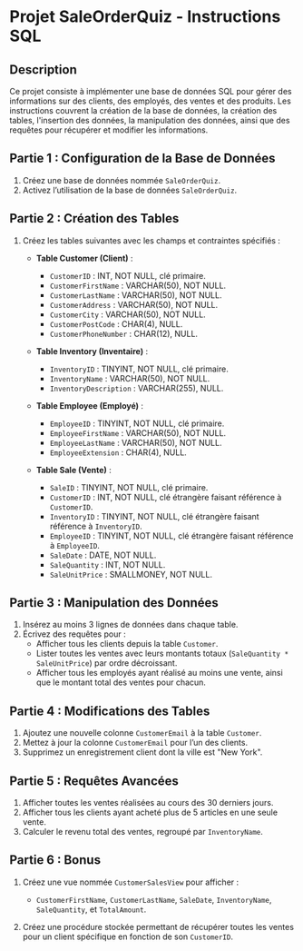 # Projet SaleOrderQuiz - Instructions SQL

## Description

Ce projet consiste à implémenter une base de données SQL pour gérer des informations sur des clients, des employés, des ventes et des produits. Les instructions couvrent la création de la base de données, la création des tables, l'insertion des données, la manipulation des données, ainsi que des requêtes pour récupérer et modifier les informations.

## Partie 1 : Configuration de la Base de Données

1. Créez une base de données nommée `SaleOrderQuiz`.
2. Activez l’utilisation de la base de données `SaleOrderQuiz`.

## Partie 2 : Création des Tables

1. Créez les tables suivantes avec les champs et contraintes spécifiés :

   - **Table Customer (Client)** :
     - `CustomerID` : INT, NOT NULL, clé primaire.
     - `CustomerFirstName` : VARCHAR(50), NOT NULL.
     - `CustomerLastName` : VARCHAR(50), NOT NULL.
     - `CustomerAddress` : VARCHAR(50), NOT NULL.
     - `CustomerCity` : VARCHAR(50), NOT NULL.
     - `CustomerPostCode` : CHAR(4), NULL.
     - `CustomerPhoneNumber` : CHAR(12), NULL.

   - **Table Inventory (Inventaire)** :
     - `InventoryID` : TINYINT, NOT NULL, clé primaire.
     - `InventoryName` : VARCHAR(50), NOT NULL.
     - `InventoryDescription` : VARCHAR(255), NULL.

   - **Table Employee (Employé)** :
     - `EmployeeID` : TINYINT, NOT NULL, clé primaire.
     - `EmployeeFirstName` : VARCHAR(50), NOT NULL.
     - `EmployeeLastName` : VARCHAR(50), NOT NULL.
     - `EmployeeExtension` : CHAR(4), NULL.

   - **Table Sale (Vente)** :
     - `SaleID` : TINYINT, NOT NULL, clé primaire.
     - `CustomerID` : INT, NOT NULL, clé étrangère faisant référence à `CustomerID`.
     - `InventoryID` : TINYINT, NOT NULL, clé étrangère faisant référence à `InventoryID`.
     - `EmployeeID` : TINYINT, NOT NULL, clé étrangère faisant référence à `EmployeeID`.
     - `SaleDate` : DATE, NOT NULL.
     - `SaleQuantity` : INT, NOT NULL.
     - `SaleUnitPrice` : SMALLMONEY, NOT NULL.

## Partie 3 : Manipulation des Données

1. Insérez au moins 3 lignes de données dans chaque table.
2. Écrivez des requêtes pour :
   - Afficher tous les clients depuis la table `Customer`.
   - Lister toutes les ventes avec leurs montants totaux (`SaleQuantity * SaleUnitPrice`) par ordre décroissant.
   - Afficher tous les employés ayant réalisé au moins une vente, ainsi que le montant total des ventes pour chacun.

## Partie 4 : Modifications des Tables

1. Ajoutez une nouvelle colonne `CustomerEmail` à la table `Customer`.
2. Mettez à jour la colonne `CustomerEmail` pour l’un des clients.
3. Supprimez un enregistrement client dont la ville est "New York".

## Partie 5 : Requêtes Avancées

1. Afficher toutes les ventes réalisées au cours des 30 derniers jours.
2. Afficher tous les clients ayant acheté plus de 5 articles en une seule vente.
3. Calculer le revenu total des ventes, regroupé par `InventoryName`.

## Partie 6 : Bonus

1. Créez une vue nommée `CustomerSalesView` pour afficher :
   - `CustomerFirstName`, `CustomerLastName`, `SaleDate`, `InventoryName`, `SaleQuantity`, et `TotalAmount`.

2. Créez une procédure stockée permettant de récupérer toutes les ventes pour un client spécifique en fonction de son `CustomerID`.


